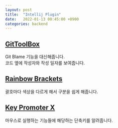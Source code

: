 ```yaml
---
layout: post
title:  "Intellij Plugin"
date:   2022-01-13 00:45:00 +0900
categories: backend
---
```


## [GitToolBox](https://plugins.jetbrains.com/plugin/7499-gittoolbox) 
Git Blame 기능을 대신해줍니다.  
코드 옆에 작성자와 작성 일자를 보여줍니다.  

## [Rainbow Brackets](https://plugins.jetbrains.com/plugin/10080-rainbow-brackets)
괄호마다 색상을 다르게 해서 구분을 쉽게 해줍니다.  

## [Key Promoter X](https://plugins.jetbrains.com/plugin/9792-key-promoter-x)
마우스로 실행하는 기능들에 해당하는 단축키를 알려줍니다.  
